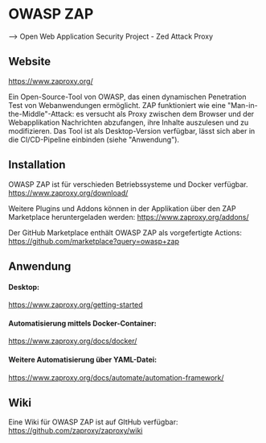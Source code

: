 # OWASP ZAP
--> Open Web Application Security Project - Zed Attack Proxy

## Website
https://www.zaproxy.org/

Ein Open-Source-Tool von OWASP, das einen dynamischen Penetration Test von Webanwendungen ermöglicht.
ZAP funktioniert wie eine "Man-in-the-Middle"-Attack: es versucht als Proxy zwischen dem Browser und der Webapplikation Nachrichten abzufangen, ihre Inhalte auszulesen und zu modifizieren. 
Das Tool ist als Desktop-Version verfügbar, lässt sich aber in die CI/CD-Pipeline einbinden (siehe "Anwendung").

## Installation

OWASP ZAP ist für verschieden Betriebssysteme und Docker verfügbar.
https://www.zaproxy.org/download/

Weitere Plugins und Addons können in der Applikation über den ZAP Marketplace heruntergeladen werden:
https://www.zaproxy.org/addons/

Der GitHub Marketplace enthält OWASP ZAP als vorgefertigte Actions:
https://github.com/marketplace?query=owasp+zap

## Anwendung

#### Desktop:
https://www.zaproxy.org/getting-started

#### Automatisierung mittels Docker-Container:
https://www.zaproxy.org/docs/docker/



#### Weitere Automatisierung über YAML-Datei:
https://www.zaproxy.org/docs/automate/automation-framework/

## Wiki
Eine Wiki für OWASP ZAP ist auf GItHub verfügbar:
https://github.com/zaproxy/zaproxy/wiki

